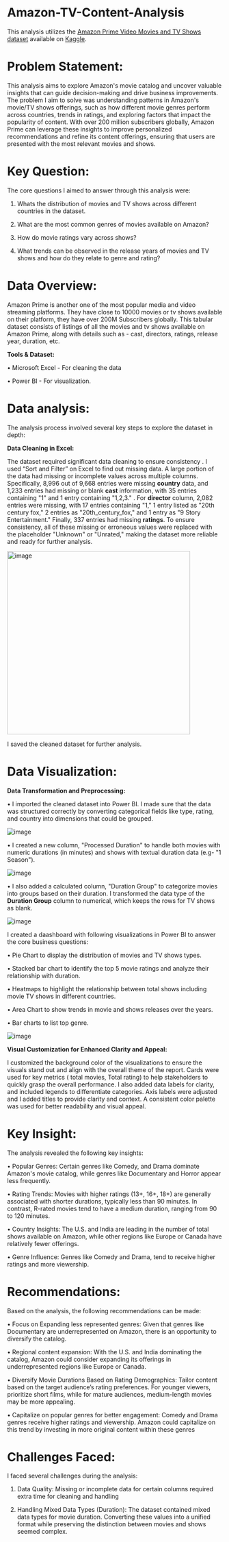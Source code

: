 # Amazon-TV-Content-Analysis
This analysis utilizes the [Amazon Prime Video Movies and TV Shows dataset](https://www.kaggle.com/datasets/shivamb/amazon-prime-movies-and-tv-shows) available on [Kaggle](https://www.kaggle.com/).


# Problem Statement:

This analysis aims to explore Amazon's movie catalog and uncover valuable insights that can guide decision-making and drive business improvements. The problem I aim to solve was understanding patterns in Amazon's movie/TV shows offerings, such as how different movie genres perform across countries, trends in ratings, and exploring factors that impact the popularity of content. With over 200 million subscribers globally, Amazon Prime can leverage these insights to improve personalized recommendations and refine its content offerings, ensuring that users are presented with the most relevant movies and shows.

# Key Question:

The core questions I aimed to answer through this analysis were:

1.	Whats the distribution of movies and TV shows across different countries in the dataset.
   
2.	What are the most common genres of movies available on Amazon?
	
3.	How do movie ratings vary across shows?
	
4.	What trends can be observed in the release years of movies and TV shows and how do they relate to genre and rating?
	
# Data Overview: 

Amazon Prime is another one of the most popular media and video streaming platforms. They have close to 10000 movies or tv shows available on their platform, they have over 200M Subscribers globally. This tabular dataset consists of listings of all the movies and tv shows available on Amazon Prime, along with details such as - cast, directors, ratings, release year, duration, etc.

**Tools & Dataset:**  

•  Microsoft Excel - For cleaning the data

•  Power BI -  For visualization.



# Data analysis:

The analysis process involved several key steps to explore the dataset in depth:

**Data Cleaning in Excel:**
   
The dataset required significant data cleaning to ensure consistency . I used “Sort and Filter” on Excel to find out missing data.  A large portion of the data had missing or incomplete values across multiple columns. Specifically, 8,996 out of 9,668 entries were missing **country** data, and 1,233 entries had missing or blank **cast** information, with 35 entries containing "1" and 1 entry containing "1,2,3." . For **director** column, 2,082 entries were missing, with 17 entries containing "1," 1 entry listed as "20th century fox," 2 entries as "20th_century_fox," and 1 entry as "9 Story Entertainment." Finally, 337 entries had missing **ratings**. 
To ensure consistency, all of these missing or erroneous values were replaced with the placeholder "Unknown" or "Unrated," making the dataset more reliable and ready for further analysis.

<img width="428" alt="image" src="https://github.com/user-attachments/assets/8a424f18-42e3-4184-8db8-e5e7a3d343db">

I saved the cleaned dataset for further analysis.

# Data Visualization:

**Data Transformation and Preprocessing:**

•  I imported the cleaned dataset into Power BI. 	I made sure that the data was structured correctly by converting categorical fields like type, rating, and country into dimensions that could be grouped.

![image](https://github.com/user-attachments/assets/f7fb6b93-fb5a-4eaa-b196-884620fb6665)

•  I created a  new column, "Processed Duration" to handle both movies with numeric durations (in minutes) and shows with textual duration data (e.g- "1 Season"). 

![image](https://github.com/user-attachments/assets/04a076b8-6c05-456e-b321-82682a4ed074)

•  I also added a calculated column, "Duration Group" to categorize movies into groups based on their duration. I transformed the data type of the **Duration Group** column to numerical, which keeps the rows for TV shows as blank.


![image](https://github.com/user-attachments/assets/94a40c63-20a5-4c51-ba8c-e352c57cdf19)


I created a daashboard with following visualizations in Power BI to answer the core business questions:

•	Pie Chart to display the distribution of movies and TV shows types.

•      Stacked bar chart to identify the top 5 movie ratings and analyze their relationship with duration.

•	Heatmaps to highlight the relationship between total shows including movie TV shows in different countries.

•	Area Chart to show trends in movie and shows releases over the years.

•	Bar charts  to list top genre.





![image](https://github.com/user-attachments/assets/fe15ac0b-a00f-4145-bf81-409d36de173d)


**Visual Customization for Enhanced Clarity and Appeal:**

 I customized the background color of the visualizations to ensure the visuals stand out and align with the overall theme of the report. Cards were used for key metrics ( total movies, Total rating) to help stakeholders to quickly grasp the overall performance. I also added data labels for clarity, and included legends to differentiate categories. Axis labels were adjusted and I added titles to provide clarity and context. A consistent color palette was used for better readability and visual appeal.


# Key Insight:

The analysis revealed the following key insights:

•	Popular Genres: Certain genres like Comedy, and Drama dominate Amazon's movie catalog, while genres like Documentary and Horror appear less frequently.
	
•	Rating Trends: Movies with higher ratings (13+, 16+, 18+) are generally associated with shorter durations, typically less than 90 minutes. In contrast, R-rated movies tend to have a medium duration, ranging from 90 to 120 minutes.
	
•	Country Insights: The U.S. and India are leading in the number of total shows available on Amazon, while other regions like Europe or Canada have relatively fewer offerings.
	
•	Genre Influence: Genres like Comedy and Drama, tend to receive higher ratings and more viewership.
   

# Recommendations:

Based on the analysis, the following recommendations can be made:

•	Focus on Expanding less represented genres: Given that genres like Documentary are underrepresented on Amazon, there is an opportunity to diversify the catalog.

•	Regional content expansion: With the U.S. and India dominating the catalog, Amazon could consider expanding its offerings in underrepresented regions like Europe or Canada.

•       Diversify Movie Durations Based on Rating Demographics: Tailor content based on the target audience’s rating preferences. For younger viewers, prioritize short films, while for mature audiences, medium-length movies may be more appealing.

•	Capitalize on popular genres for better engagement: Comedy and Drama genres receive higher ratings and viewership. Amazon could capitalize on this trend by investing in more original content within these genres


# Challenges Faced:

I faced several challenges during the analysis:

1. Data Quality: Missing or incomplete data for certain columns required extra time for cleaning and handling
   
2. Handling Mixed Data Types (Duration): The dataset contained mixed data types for movie duration. Converting these values into a unified format while preserving the distinction between movies and shows seemed complex.

